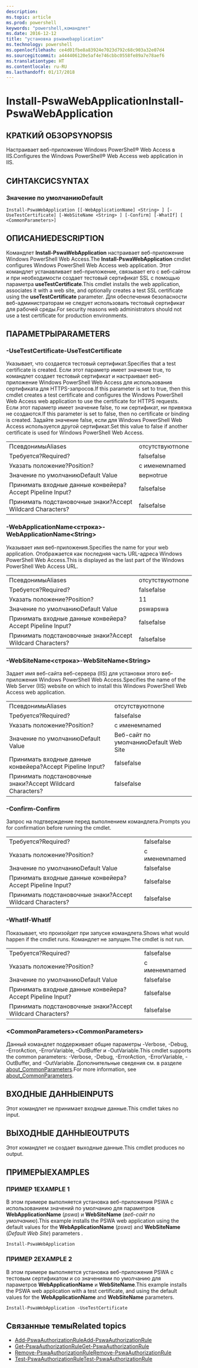 ```yaml
---
description: 
ms.topic: article
ms.prod: powershell
keywords: "powershell,командлет"
ms.date: 2016-12-12
title: "установка pswawebapplication"
ms.technology: powershell
ms.openlocfilehash: ce4d01fbe8a83924e7023d792c68c903a32e07d4
ms.sourcegitcommit: a444406120e5af4e746cbbc0558fe89a7e78aef6
ms.translationtype: HT
ms.contentlocale: ru-RU
ms.lasthandoff: 01/17/2018
---
```

# <a name="install-pswawebapplication"></a><span data-ttu-id="9530e-103">Install-PswaWebApplication</span><span class="sxs-lookup"><span data-stu-id="9530e-103">Install-PswaWebApplication</span></span>

## <a name="synopsis"></a><span data-ttu-id="9530e-104">КРАТКИЙ ОБЗОР</span><span class="sxs-lookup"><span data-stu-id="9530e-104">SYNOPSIS</span></span>

<span data-ttu-id="9530e-105">Настраивает веб-приложение Windows PowerShell® Web Access в IIS.</span><span class="sxs-lookup"><span data-stu-id="9530e-105">Configures the Windows PowerShell® Web Access web application in IIS.</span></span>

## <a name="syntax"></a><span data-ttu-id="9530e-106">СИНТАКСИС</span><span class="sxs-lookup"><span data-stu-id="9530e-106">SYNTAX</span></span>

### <a name="default"></a><span data-ttu-id="9530e-107">Значение по умолчанию</span><span class="sxs-lookup"><span data-stu-id="9530e-107">Default</span></span>
```
Install-PswaWebApplication [[-WebApplicationName] <String> ] [-UseTestCertificate] [-WebSiteName <String> ] [-Confirm] [-WhatIf] [ <CommonParameters>]
```

## <a name="description"></a><span data-ttu-id="9530e-108">ОПИСАНИЕ</span><span class="sxs-lookup"><span data-stu-id="9530e-108">DESCRIPTION</span></span>

<span data-ttu-id="9530e-109">Командлет **Install-PswaWebApplication** настраивает веб-приложение Windows PowerShell Web Access.</span><span class="sxs-lookup"><span data-stu-id="9530e-109">The **Install-PswaWebApplication** cmdlet configures Windows PowerShell Web Access web application.</span></span> <span data-ttu-id="9530e-110">Этот командлет устанавливает веб-приложение, связывает его с веб-сайтом и при необходимости создает тестовый сертификат SSL с помощью параметра **useTestCertificate**.</span><span class="sxs-lookup"><span data-stu-id="9530e-110">This cmdlet installs the web application, associates it with a web site, and optionally creates a test SSL certificate using the **useTestCertificate** parameter.</span></span> <span data-ttu-id="9530e-111">Для обеспечения безопасности веб-администраторам не следует использовать тестовый сертификат для рабочей среды.</span><span class="sxs-lookup"><span data-stu-id="9530e-111">For security reasons web administrators should not use a test certificate for production environments.</span></span>

## <a name="parameters"></a><span data-ttu-id="9530e-112">ПАРАМЕТРЫ</span><span class="sxs-lookup"><span data-stu-id="9530e-112">PARAMETERS</span></span>

### <a name="-usetestcertificate"></a><span data-ttu-id="9530e-113">-UseTestCertificate</span><span class="sxs-lookup"><span data-stu-id="9530e-113">-UseTestCertificate</span></span>

<span data-ttu-id="9530e-114">Указывает, что создается тестовый сертификат.</span><span class="sxs-lookup"><span data-stu-id="9530e-114">Specifies that a test certificate is created.</span></span> <span data-ttu-id="9530e-115">Если этот параметр имеет значение true, то командлет создает тестовый сертификат и настраивает веб-приложение Windows PowerShell Web Access для использования сертификата для HTTPS-запросов.</span><span class="sxs-lookup"><span data-stu-id="9530e-115">If this parameter is set to true, then this cmdlet creates a test certificate and configures the Windows PowerShell Web Access web application to use the certificate for HTTPS requests.</span></span> <span data-ttu-id="9530e-116">Если этот параметр имеет значение false, то ни сертификат, ни привязка не создаются.</span><span class="sxs-lookup"><span data-stu-id="9530e-116">If this parameter is set to false, then no certificate or binding is created.</span></span> <span data-ttu-id="9530e-117">Задайте значение false, если для Windows PowerShell Web Access используется другой сертификат.</span><span class="sxs-lookup"><span data-stu-id="9530e-117">Set this value to false if another certificate is used for Windows PowerShell Web Access.</span></span>

|||  
|-|-|
| <span data-ttu-id="9530e-118">Псевдонимы</span><span class="sxs-lookup"><span data-stu-id="9530e-118">Aliases</span></span>                              | <span data-ttu-id="9530e-119">отсутствуют</span><span class="sxs-lookup"><span data-stu-id="9530e-119">none</span></span>                                 |
| <span data-ttu-id="9530e-120">Требуется?</span><span class="sxs-lookup"><span data-stu-id="9530e-120">Required?</span></span>                            | <span data-ttu-id="9530e-121">false</span><span class="sxs-lookup"><span data-stu-id="9530e-121">false</span></span>                                |
| <span data-ttu-id="9530e-122">Указать положение?</span><span class="sxs-lookup"><span data-stu-id="9530e-122">Position?</span></span>                            | <span data-ttu-id="9530e-123">с именем</span><span class="sxs-lookup"><span data-stu-id="9530e-123">named</span></span>                                |
| <span data-ttu-id="9530e-124">Значение по умолчанию</span><span class="sxs-lookup"><span data-stu-id="9530e-124">Default Value</span></span>                        | <span data-ttu-id="9530e-125">верно</span><span class="sxs-lookup"><span data-stu-id="9530e-125">true</span></span>                                 |
| <span data-ttu-id="9530e-126">Принимать входные данные конвейера?</span><span class="sxs-lookup"><span data-stu-id="9530e-126">Accept Pipeline Input?</span></span>               | <span data-ttu-id="9530e-127">false</span><span class="sxs-lookup"><span data-stu-id="9530e-127">false</span></span>                                |
| <span data-ttu-id="9530e-128">Принимать подстановочные знаки?</span><span class="sxs-lookup"><span data-stu-id="9530e-128">Accept Wildcard Characters?</span></span>          | <span data-ttu-id="9530e-129">false</span><span class="sxs-lookup"><span data-stu-id="9530e-129">false</span></span>                                |

### <a name="-webapplicationnameltstringgt"></a><span data-ttu-id="9530e-130">-WebApplicationName&lt;строка&gt;</span><span class="sxs-lookup"><span data-stu-id="9530e-130">-WebApplicationName&lt;String&gt;</span></span>

<span data-ttu-id="9530e-131">Указывает имя веб-приложения.</span><span class="sxs-lookup"><span data-stu-id="9530e-131">Specifies the name for your web application.</span></span> <span data-ttu-id="9530e-132">Отображается как последняя часть URL-адреса Windows PowerShell Web Access.</span><span class="sxs-lookup"><span data-stu-id="9530e-132">This is displayed as the last part of the Windows PowerShell Web Access URL.</span></span>

|||  
|-|-|
| <span data-ttu-id="9530e-133">Псевдонимы</span><span class="sxs-lookup"><span data-stu-id="9530e-133">Aliases</span></span>                              | <span data-ttu-id="9530e-134">отсутствуют</span><span class="sxs-lookup"><span data-stu-id="9530e-134">none</span></span>                                 |
| <span data-ttu-id="9530e-135">Требуется?</span><span class="sxs-lookup"><span data-stu-id="9530e-135">Required?</span></span>                            | <span data-ttu-id="9530e-136">false</span><span class="sxs-lookup"><span data-stu-id="9530e-136">false</span></span>                                |
| <span data-ttu-id="9530e-137">Указать положение?</span><span class="sxs-lookup"><span data-stu-id="9530e-137">Position?</span></span>                            | <span data-ttu-id="9530e-138">1</span><span class="sxs-lookup"><span data-stu-id="9530e-138">1</span></span>                                    |
| <span data-ttu-id="9530e-139">Значение по умолчанию</span><span class="sxs-lookup"><span data-stu-id="9530e-139">Default Value</span></span>                        | <span data-ttu-id="9530e-140">pswa</span><span class="sxs-lookup"><span data-stu-id="9530e-140">pswa</span></span>                                 |
| <span data-ttu-id="9530e-141">Принимать входные данные конвейера?</span><span class="sxs-lookup"><span data-stu-id="9530e-141">Accept Pipeline Input?</span></span>               | <span data-ttu-id="9530e-142">false</span><span class="sxs-lookup"><span data-stu-id="9530e-142">false</span></span>                                |
| <span data-ttu-id="9530e-143">Принимать подстановочные знаки?</span><span class="sxs-lookup"><span data-stu-id="9530e-143">Accept Wildcard Characters?</span></span>          | <span data-ttu-id="9530e-144">false</span><span class="sxs-lookup"><span data-stu-id="9530e-144">false</span></span>                                |

### <a name="-websitenameltstringgt"></a><span data-ttu-id="9530e-145">-WebSiteName&lt;строка&gt;</span><span class="sxs-lookup"><span data-stu-id="9530e-145">-WebSiteName&lt;String&gt;</span></span>

<span data-ttu-id="9530e-146">Задает имя веб-сайта веб-сервера (IIS) для установки этого веб-приложения Windows PowerShell Web Access.</span><span class="sxs-lookup"><span data-stu-id="9530e-146">Specifies the name of the Web Server (IIS) website on which to install this Windows PowerShell Web Access web application.</span></span>

|||  
|-|-|
| <span data-ttu-id="9530e-147">Псевдонимы</span><span class="sxs-lookup"><span data-stu-id="9530e-147">Aliases</span></span>                              | <span data-ttu-id="9530e-148">отсутствуют</span><span class="sxs-lookup"><span data-stu-id="9530e-148">none</span></span>                                 |
| <span data-ttu-id="9530e-149">Требуется?</span><span class="sxs-lookup"><span data-stu-id="9530e-149">Required?</span></span>                            | <span data-ttu-id="9530e-150">false</span><span class="sxs-lookup"><span data-stu-id="9530e-150">false</span></span>                                |
| <span data-ttu-id="9530e-151">Указать положение?</span><span class="sxs-lookup"><span data-stu-id="9530e-151">Position?</span></span>                            | <span data-ttu-id="9530e-152">с именем</span><span class="sxs-lookup"><span data-stu-id="9530e-152">named</span></span>                                |
| <span data-ttu-id="9530e-153">Значение по умолчанию</span><span class="sxs-lookup"><span data-stu-id="9530e-153">Default Value</span></span>                        | <span data-ttu-id="9530e-154">Веб-сайт по умолчанию</span><span class="sxs-lookup"><span data-stu-id="9530e-154">Default Web Site</span></span>                     |
| <span data-ttu-id="9530e-155">Принимать входные данные конвейера?</span><span class="sxs-lookup"><span data-stu-id="9530e-155">Accept Pipeline Input?</span></span>               | <span data-ttu-id="9530e-156">false</span><span class="sxs-lookup"><span data-stu-id="9530e-156">false</span></span>                                |
| <span data-ttu-id="9530e-157">Принимать подстановочные знаки?</span><span class="sxs-lookup"><span data-stu-id="9530e-157">Accept Wildcard Characters?</span></span>          | <span data-ttu-id="9530e-158">false</span><span class="sxs-lookup"><span data-stu-id="9530e-158">false</span></span>                                |

### <a name="-confirm"></a><span data-ttu-id="9530e-159">-Confirm</span><span class="sxs-lookup"><span data-stu-id="9530e-159">-Confirm</span></span>

<span data-ttu-id="9530e-160">Запрос на подтверждение перед выполнением командлета.</span><span class="sxs-lookup"><span data-stu-id="9530e-160">Prompts you for confirmation before running the cmdlet.</span></span>

|||  
|-|-|
| <span data-ttu-id="9530e-161">Требуется?</span><span class="sxs-lookup"><span data-stu-id="9530e-161">Required?</span></span>                            | <span data-ttu-id="9530e-162">false</span><span class="sxs-lookup"><span data-stu-id="9530e-162">false</span></span>                                |
| <span data-ttu-id="9530e-163">Указать положение?</span><span class="sxs-lookup"><span data-stu-id="9530e-163">Position?</span></span>                            | <span data-ttu-id="9530e-164">с именем</span><span class="sxs-lookup"><span data-stu-id="9530e-164">named</span></span>                                |
| <span data-ttu-id="9530e-165">Значение по умолчанию</span><span class="sxs-lookup"><span data-stu-id="9530e-165">Default Value</span></span>                        | <span data-ttu-id="9530e-166">false</span><span class="sxs-lookup"><span data-stu-id="9530e-166">false</span></span>                                |
| <span data-ttu-id="9530e-167">Принимать входные данные конвейера?</span><span class="sxs-lookup"><span data-stu-id="9530e-167">Accept Pipeline Input?</span></span>               | <span data-ttu-id="9530e-168">false</span><span class="sxs-lookup"><span data-stu-id="9530e-168">false</span></span>                                |
| <span data-ttu-id="9530e-169">Принимать подстановочные знаки?</span><span class="sxs-lookup"><span data-stu-id="9530e-169">Accept Wildcard Characters?</span></span>          | <span data-ttu-id="9530e-170">false</span><span class="sxs-lookup"><span data-stu-id="9530e-170">false</span></span>                                |

### <a name="-whatif"></a><span data-ttu-id="9530e-171">-WhatIf</span><span class="sxs-lookup"><span data-stu-id="9530e-171">-WhatIf</span></span>

<span data-ttu-id="9530e-172">Показывает, что произойдет при запуске командлета.</span><span class="sxs-lookup"><span data-stu-id="9530e-172">Shows what would happen if the cmdlet runs.</span></span>
<span data-ttu-id="9530e-173">Командлет не запущен.</span><span class="sxs-lookup"><span data-stu-id="9530e-173">The cmdlet is not run.</span></span>

|||  
|-|-|
| <span data-ttu-id="9530e-174">Требуется?</span><span class="sxs-lookup"><span data-stu-id="9530e-174">Required?</span></span>                            | <span data-ttu-id="9530e-175">false</span><span class="sxs-lookup"><span data-stu-id="9530e-175">false</span></span>                                |
| <span data-ttu-id="9530e-176">Указать положение?</span><span class="sxs-lookup"><span data-stu-id="9530e-176">Position?</span></span>                            | <span data-ttu-id="9530e-177">с именем</span><span class="sxs-lookup"><span data-stu-id="9530e-177">named</span></span>                                |
| <span data-ttu-id="9530e-178">Значение по умолчанию</span><span class="sxs-lookup"><span data-stu-id="9530e-178">Default Value</span></span>                        | <span data-ttu-id="9530e-179">false</span><span class="sxs-lookup"><span data-stu-id="9530e-179">false</span></span>                                |
| <span data-ttu-id="9530e-180">Принимать входные данные конвейера?</span><span class="sxs-lookup"><span data-stu-id="9530e-180">Accept Pipeline Input?</span></span>               | <span data-ttu-id="9530e-181">false</span><span class="sxs-lookup"><span data-stu-id="9530e-181">false</span></span>                                |
| <span data-ttu-id="9530e-182">Принимать подстановочные знаки?</span><span class="sxs-lookup"><span data-stu-id="9530e-182">Accept Wildcard Characters?</span></span>          | <span data-ttu-id="9530e-183">false</span><span class="sxs-lookup"><span data-stu-id="9530e-183">false</span></span>                                |

### <a name="ltcommonparametersgt"></a><span data-ttu-id="9530e-184">&lt;CommonParameters&gt;</span><span class="sxs-lookup"><span data-stu-id="9530e-184">&lt;CommonParameters&gt;</span></span>

<span data-ttu-id="9530e-185">Данный командлет поддерживает общие параметры -Verbose, -Debug, -ErrorAction, -ErrorVariable, -OutBuffer и -OutVariable.</span><span class="sxs-lookup"><span data-stu-id="9530e-185">This cmdlet supports the common parameters: -Verbose, -Debug, -ErrorAction, -ErrorVariable, -OutBuffer, and -OutVariable.</span></span>
<span data-ttu-id="9530e-186">Дополнительные сведения см. в разделе [about_CommonParameters](http://go.microsoft.com/fwlink/p/?LinkID=113216).</span><span class="sxs-lookup"><span data-stu-id="9530e-186">For more information, see [about_CommonParameters](http://go.microsoft.com/fwlink/p/?LinkID=113216).</span></span>

## <a name="inputs"></a><span data-ttu-id="9530e-187">ВХОДНЫЕ ДАННЫЕ</span><span class="sxs-lookup"><span data-stu-id="9530e-187">INPUTS</span></span>

<span data-ttu-id="9530e-188">Этот командлет не принимает входные данные.</span><span class="sxs-lookup"><span data-stu-id="9530e-188">This cmdlet takes no input.</span></span>

## <a name="outputs"></a><span data-ttu-id="9530e-189">ВЫХОДНЫЕ ДАННЫЕ</span><span class="sxs-lookup"><span data-stu-id="9530e-189">OUTPUTS</span></span>

<span data-ttu-id="9530e-190">Этот командлет не создает выходные данные.</span><span class="sxs-lookup"><span data-stu-id="9530e-190">This cmdlet produces no output.</span></span>

## <a name="examples"></a><span data-ttu-id="9530e-191">ПРИМЕРЫ</span><span class="sxs-lookup"><span data-stu-id="9530e-191">EXAMPLES</span></span>

### <a name="example-1"></a><span data-ttu-id="9530e-192">ПРИМЕР 1</span><span class="sxs-lookup"><span data-stu-id="9530e-192">EXAMPLE 1</span></span>

<span data-ttu-id="9530e-193">В этом примере выполняется установка веб-приложения PSWA с использованием значений по умолчанию для параметров **WebApplicationName** (*pswa*) и **WebSiteName** (*веб-сайт по умолчанию*).</span><span class="sxs-lookup"><span data-stu-id="9530e-193">This example installs the PSWA web application using the default values for the **WebApplicationName** (*pswa*) and **WebSiteName** (*Default Web Site*) parameters .</span></span>

```
Install-PswaWebApplication
```

### <a name="example-2"></a><span data-ttu-id="9530e-194">ПРИМЕР 2</span><span class="sxs-lookup"><span data-stu-id="9530e-194">EXAMPLE 2</span></span>

<span data-ttu-id="9530e-195">В этом примере выполняется установка веб-приложения PSWA с тестовым сертификатом и со значениями по умолчанию для параметров **WebApplicationName** и **WebSiteName**.</span><span class="sxs-lookup"><span data-stu-id="9530e-195">This example installs the PSWA web application with a test certificate, and using the default values for the **WebApplicationName** and **WebSiteName** parameters.</span></span>

```
Install-PswaWebApplication -UseTestCertificate
```

## <a name="related-topics"></a><span data-ttu-id="9530e-196">Связанные темы</span><span class="sxs-lookup"><span data-stu-id="9530e-196">Related topics</span></span>

- [<span data-ttu-id="9530e-197">Add-PswaAuthorizationRule</span><span class="sxs-lookup"><span data-stu-id="9530e-197">Add-PswaAuthorizationRule</span></span>](add-pswaauthorizationrule.md)
- [<span data-ttu-id="9530e-198">Get-PswaAuthorizationRule</span><span class="sxs-lookup"><span data-stu-id="9530e-198">Get-PswaAuthorizationRule</span></span>](get-pswaauthorizationrule.md)
- [<span data-ttu-id="9530e-199">Remove-PswaAuthorizationRule</span><span class="sxs-lookup"><span data-stu-id="9530e-199">Remove-PswaAuthorizationRule</span></span>](remove-pswaauthorizationrule.md)
- [<span data-ttu-id="9530e-200">Test-PswaAuthorizationRule</span><span class="sxs-lookup"><span data-stu-id="9530e-200">Test-PswaAuthorizationRule</span></span>](test-pswaauthorizationrule.md)
